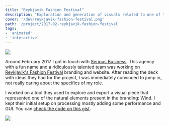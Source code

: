 ```yaml
---
title: "Reykjavik Fashion Festival"
description: "Exploration and generation of visuals related to one of the natural elements present in the Reykjavik's Fashion Festival brand: Wind."
cover: '/dev/reykjavik-fashion-festival.png'
path: '/project/2017-02-reykjavik-fashion-festival'
tags:
- 'animated'
- 'interactive'
---
```


![](./dev/reykjavik-fashion-festival.png)

Around February 2017 I got in touch with [Serious Business](http://seriousbusiness.agency/). This agency with a fun name and a ridiculously talented team was working on [Reykjavik's Fashion Festival](https://serious.business/case/rff/) branding and website. After reading the deck with ideas they had for the project, I was immediately convinced to jump in, not really caring about the specifics of my role.

I worked on a tool they used to explore and export a visual piece that represented one of the natural elements present in the branding: Wind. I kept their initial setup on processing mostly adding some performance and GUI. You can [check the code on this gist](https://gist.github.com/murilopolese/3d7de2f5ef30d36737273567ff96795e).

![](./wind_processing.gif)
